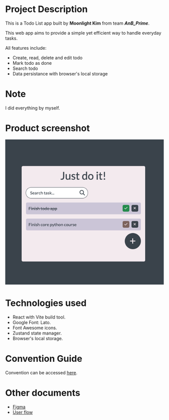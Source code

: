 # Project Description

This is a Todo List app built by **Moonlight Kim** from team **_AnB_Prime_**.  

This web app aims to provide a simple yet efficient way to handle everyday tasks.

All features include:

- Create, read, delete and edit todo
- Mark todo as done
- Search todo
- Data persistance with browser's local storage

# Note
I did everything by myself.

# Product screenshot

![screen shot](./src/assets/main-img.png)

# Technologies used

- React with Vite build tool.
- Google Font: Lato.
- Font Awesome icons.
- Zustand state manager.
- Browser's local storage.

# Convention Guide

Convention can be accessed [here](/docs/convention.md).

# Other documents

- [Figma](https://www.figma.com/file/jflaJ9DqGFFZQjFrAqiGuG/Todo-List?type=design&node-id=1%3A2&mode=design&t=ceW0VcZrBLtBS2lb-1)
- [User flow](https://docs.google.com/drawings/d/1usat96gk2zrnsOSBH-xhpQY3ApW3xdQOvI5RsJYvQpU/edit?usp=sharing)
